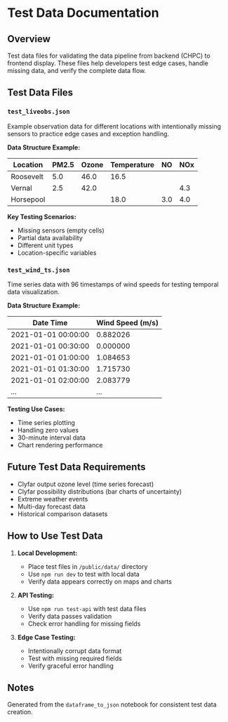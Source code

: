 # Test Data Documentation

## Overview
Test data files for validating the data pipeline from backend (CHPC) to frontend display. These files help developers test edge cases, handle missing data, and verify the complete data flow.

## Test Data Files

### `test_liveobs.json`
Example observation data for different locations with intentionally missing sensors to practice edge cases and exception handling.

**Data Structure Example:**

| Location   | PM2.5 | Ozone | Temperature | NO  | NOx |
|------------|-------|-------|-------------|-----|-----|
| Roosevelt  | 5.0   | 46.0  | 16.5        |     |     |
| Vernal     | 2.5   | 42.0  |             |     | 4.3 |
| Horsepool  |       |       | 18.0        | 3.0 | 4.0 |

**Key Testing Scenarios:**
- Missing sensors (empty cells)
- Partial data availability
- Different unit types
- Location-specific variables

### `test_wind_ts.json`
Time series data with 96 timestamps of wind speeds for testing temporal data visualization.

**Data Structure Example:**

| Date Time           | Wind Speed (m/s) |
|---------------------|------------------|
| 2021-01-01 00:00:00 | 0.882026         |
| 2021-01-01 00:30:00 | 0.000000         |
| 2021-01-01 01:00:00 | 1.084653         |
| 2021-01-01 01:30:00 | 1.715730         |
| 2021-01-01 02:00:00 | 2.083779         |
| ...                 | ...              |

**Testing Use Cases:**
- Time series plotting
- Handling zero values
- 30-minute interval data
- Chart rendering performance

## Future Test Data Requirements
- Clyfar output ozone level (time series forecast)
- Clyfar possibility distributions (bar charts of uncertainty)
- Extreme weather events
- Multi-day forecast data
- Historical comparison datasets

## How to Use Test Data

1. **Local Development:**
   - Place test files in `/public/data/` directory
   - Use `npm run dev` to test with local data
   - Verify data appears correctly on maps and charts

2. **API Testing:**
   - Use `npm run test-api` with test data files
   - Verify data passes validation
   - Check error handling for missing fields

3. **Edge Case Testing:**
   - Intentionally corrupt data format
   - Test with missing required fields
   - Verify graceful error handling

## Notes
Generated from the `dataframe_to_json` notebook for consistent test data creation.